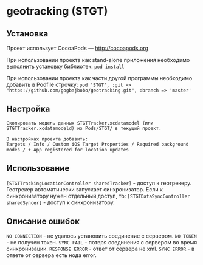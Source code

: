 geotracking (STGT)
==========

Установка
---
Проект использует CocoaPods — http://cocoapods.org

При использовании проекта как stand-alone приложения необходимо выполнить установку библиотек:
``` pod install ```

При использовании проекта как части другой программы необходимо добавить в Podfile строчку:
```pod 'STGT', :git => "https://github.com/gogbajbobo/geotracking.git", :branch => 'master'```

Настройка
---
```
Скопировать модель данных STGTTracker.xcdatamodel (или STGTTracker.xcdatamodeld) из Pods/STGT/ в текущий проект.

В настройках проекта добавить:
Targets / Info / Custom iOS Target Properties / Required background modes / + App registered for location updates
```

Использование
---

`[STGTTrackingLocationController sharedTracker]` - доступ к геотрекеру. Геотрекер автоматически запускает синхронизатор. Если к синхронизатору нужен отдельный доступ, то: `[STGTDataSyncController sharedSyncer]` - доступ к синхронизатору.


Описание ошибок
---

`NO CONNECTION` - не удалось установить соединение с сервером.
`NO TOKEN` - не получен токен.
`SYNC FAIL` - потеря соединения с сервером во время синхронизации.
`RESPONSE ERROR` - ответ от сервера не xml.
`SYNC ERROR` - в ответе от сервера есть нода error.



